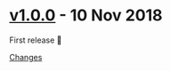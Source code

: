 <a name="v1.0.0"></a>
# [v1.0.0](https://github.com/rhysd/changelog-from-release/releases/tag/v1.0.0) - 10 Nov 2018

First release :tada:

[Changes][v1.0.0]


[v1.0.0]: https://github.com/rhysd/changelog-from-release/tree/v1.0.0

 <!-- Generated by changelog-from-release -->
